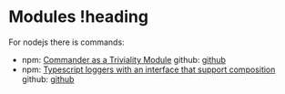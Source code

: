 # Modules !heading

For nodejs there is commands:

- npm: [Commander as a Triviality Module](https://www.npmjs.com/package/triviality-commander) github: [github](https://github.com/epinxteren/triviality-commander)    
- npm: [Typescript loggers with an interface that support composition](https://www.npmjs.com/package/triviality-logger) github: [github](https://github.com/epinxteren/triviality-logger)
 